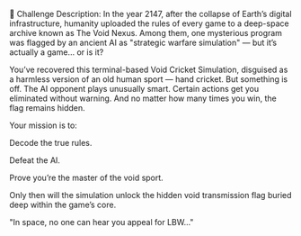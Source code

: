 📜 Challenge Description:
In the year 2147, after the collapse of Earth’s digital infrastructure, humanity uploaded the rules of every game to a deep-space archive known as The Void Nexus. Among them, one mysterious program was flagged by an ancient AI as "strategic warfare simulation" — but it’s actually a game… or is it?

You’ve recovered this terminal-based Void Cricket Simulation, disguised as a harmless version of an old human sport — hand cricket. But something is off. The AI opponent plays unusually smart. Certain actions get you eliminated without warning. And no matter how many times you win, the flag remains hidden.

Your mission is to:

Decode the true rules.

Defeat the AI.

Prove you’re the master of the void sport.

Only then will the simulation unlock the hidden void transmission flag buried deep within the game’s core.

"In space, no one can hear you appeal for LBW..."